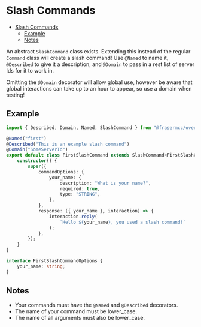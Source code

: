# Slash Commands

- [Slash Commands](#slash-commands)
  - [Example](#example)
  - [Notes](#notes)

An abstract `SlashCommand` class exists. Extending this instead of the regular
`Command` class will create a slash command! Use `@Named` to name it,
`@Described` to give it a description, and `@Domain` to pass in a rest list of
server Ids for it to work in. 

Omitting the `@Domain` decorator will allow global
use, however be aware that global interactions can take up to an hour to appear,
so use a domain when testing!

## Example

```ts
import { Described, Domain, Named, SlashCommand } from "@frasermcc/overcord";

@Named("first")
@Described("This is an example slash command")
@Domain("SomeServerId")
export default class FirstSlashCommand extends SlashCommand<FirstSlashCommandOptions> {
    constructor() {
        super({
            commandOptions: {
                your_name: {
                    description: "What is your name?",
                    required: true,
                    type: "STRING",
                },
            },
            response: ({ your_name }, interaction) => {
                interaction.reply(
                    `Hello ${your_name}, you used a slash command!`
                );
            },
        });
    }
}

interface FirstSlashCommandOptions {
    your_name: string;
}

```

## Notes

- Your commands must have the `@Named` and `@Described` decorators.
- The name of your command must be lower_case.
- The name of all arguments must also be lower_case.